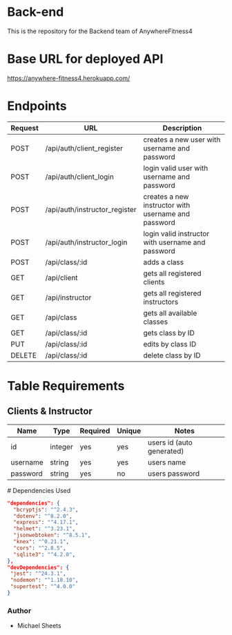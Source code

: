 # Back-end

This is the repository for the Backend team of AnywhereFitness4

# Base URL for deployed API

https://anywhere-fitness4.herokuapp.com/

# Endpoints

| Request | URL                           | Description                                         |
| ------- | ----------------------------- | --------------------------------------------------- |
| POST    | /api/auth/client_register     | creates a new user with username and password       |
| POST    | /api/auth/client_login        | login valid user with username and password         |
| POST    | /api/auth/instructor_register | creates a new instructor with username and password |
| POST    | /api/auth/instructor_login    | login valid instructor with username and password   |
| POST    | /api/class/:id                | adds a class                                        |
| GET     | /api/client                   | gets all registered clients                         |
| GET     | /api/instructor               | gets all registered instructors                     |
| GET     | /api/class                    | gets all available classes                          |
| GET     | /api/class/:id                | gets class by ID                                    |
| PUT     | /api/class/:id                | edits by class ID                                   |
| DELETE  | /api/class/:id                | delete class by ID                                  |

# Table Requirements

## Clients & Instructor

| Name     | Type    | Required | Unique | Notes                     |
| -------- | ------- | -------- | ------ | ------------------------- |
| id       | integer | yes      | yes    | users id (auto generated) |
| username | string  | yes      | yes    | users name                |
| password | string  | yes      | no     | users password            |

# Dependencies Used

```json
"dependencies": {
  "bcryptjs": "^2.4.3",
  "dotenv": "^8.2.0",
  "express": "^4.17.1",
  "helmet": "^3.23.1",
  "jsonwebtoken": "^8.5.1",
  "knex": "^0.21.1",
  "cors": "^2.8.5",
  "sqlite3": "^4.2.0",
},
"devDependencies": {
 "jest": "^24.3.1",
 "nodemon": "^1.18.10",
 "supertest": "^4.0.0"
}
```

### Author

- Michael Sheets
